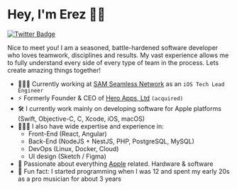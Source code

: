 # Hey, I'm Erez 👋🏻

[![Twitter Badge](https://img.shields.io/badge/-@erezhod-1ca0f1?style=flat-square&labelColor=1ca0f1&logo=twitter&logoColor=white&link=https://twitter.com/erezhod)](https://twitter.com/erezhod)

Nice to meet you!
I am a seasoned, battle-hardened software developer who loves teamwork, disciplines and results. 
My vast experience allows me to fully understand every side of every type of team in the process.
Lets create amazing things together!

- 👨🏻‍💻 Currently working at [SAM Seamless Network](https://securingsam.com) as an `iOS Tech Lead Engineer`
- ⚡️ Formerly Founder & CEO of [Hero Apps, Ltd](https://github.com/heroappsio) `(acquired)`
- 🛠️ I currently work mainly on developing software for Apple platforms (Swift, Objective-C, C, Xcode, iOS, macOS)
- 👨🏻‍🎨 I also have wide expertise and experience in:
  - Front-End (React, Angular)
  - Back-End (NodeJS + NestJS, PHP, PostgreSQL, MySQL)
  - DevOps (Linux, Docker, Cloud)
  - UI design (Sketch / Figma)
- 🍎 Passionate about everything [Apple](https://apple.com) related. Hardware & software
- 🤪 Fun fact: I started programming when I was 12 and spent my early 20s as a pro musician for about 3 years

<!--
**erezhod/erezhod** is a ✨ _special_ ✨ repository because its `README.md` (this file) appears on your GitHub profile.

Here are some ideas to get you started:

- 🔭 I’m currently working on ...
- 🌱 I’m currently learning ...
- 👯 I’m looking to collaborate on ...
- 🤔 I’m looking for help with ...
- 💬 Ask me about ...
- 📫 How to reach me: ...
- 😄 Pronouns: ...
- ⚡ Fun fact: ...
-->
